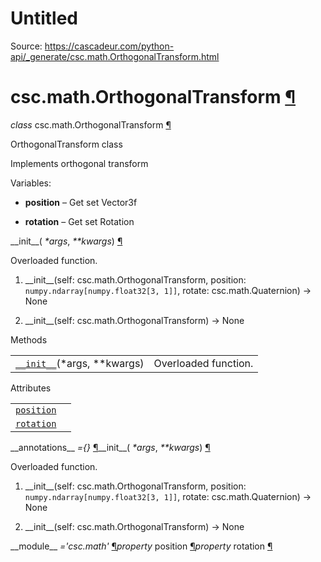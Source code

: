 # Untitled

Source: https://cascadeur.com/python-api/_generate/csc.math.OrthogonalTransform.html

# csc.math.OrthogonalTransform [¶](https://cascadeur.com/python-api/_generate/csc.math.OrthogonalTransform.html\#csc-math-orthogonaltransform "Permalink to this heading")

_class_ csc.math.OrthogonalTransform [¶](https://cascadeur.com/python-api/_generate/csc.math.OrthogonalTransform.html#csc.math.OrthogonalTransform "Permalink to this definition")

OrthogonalTransform class

Implements orthogonal transform

Variables:

- **position** – Get set Vector3f

- **rotation** – Get set Rotation


\_\_init\_\_( _\*args_, _\*\*kwargs_) [¶](https://cascadeur.com/python-api/_generate/csc.math.OrthogonalTransform.html#csc.math.OrthogonalTransform.__init__ "Permalink to this definition")

Overloaded function.

1. \_\_init\_\_(self: csc.math.OrthogonalTransform, position: `numpy.ndarray[numpy.float32[3, 1]]`, rotate: csc.math.Quaternion) -> None

2. \_\_init\_\_(self: csc.math.OrthogonalTransform) -> None


Methods

|     |     |
| --- | --- |
| [`__init__`](https://cascadeur.com/python-api/csc.html#csc.math.OrthogonalTransform.__init__ "csc.math.OrthogonalTransform.__init__")(\*args, \*\*kwargs) | Overloaded function. |

Attributes

|     |     |
| --- | --- |
| [`position`](https://cascadeur.com/python-api/csc.html#csc.math.OrthogonalTransform.position "csc.math.OrthogonalTransform.position") |  |
| [`rotation`](https://cascadeur.com/python-api/csc.html#csc.math.OrthogonalTransform.rotation "csc.math.OrthogonalTransform.rotation") |  |

\_\_annotations\_\_ _={}_ [¶](https://cascadeur.com/python-api/_generate/csc.math.OrthogonalTransform.html#csc.math.OrthogonalTransform.__annotations__ "Permalink to this definition")\_\_init\_\_( _\*args_, _\*\*kwargs_) [¶](https://cascadeur.com/python-api/_generate/csc.math.OrthogonalTransform.html#id0 "Permalink to this definition")

Overloaded function.

1. \_\_init\_\_(self: csc.math.OrthogonalTransform, position: `numpy.ndarray[numpy.float32[3, 1]]`, rotate: csc.math.Quaternion) -> None

2. \_\_init\_\_(self: csc.math.OrthogonalTransform) -> None


\_\_module\_\_ _='csc.math'_ [¶](https://cascadeur.com/python-api/_generate/csc.math.OrthogonalTransform.html#csc.math.OrthogonalTransform.__module__ "Permalink to this definition")_property_ position [¶](https://cascadeur.com/python-api/_generate/csc.math.OrthogonalTransform.html#csc.math.OrthogonalTransform.position "Permalink to this definition")_property_ rotation [¶](https://cascadeur.com/python-api/_generate/csc.math.OrthogonalTransform.html#csc.math.OrthogonalTransform.rotation "Permalink to this definition")